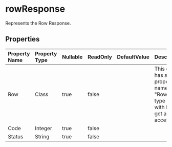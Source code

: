 # **rowResponse**

Represents the Row Response. 

## **Properties**

| Property Name | Property Type | Nullable |  ReadOnly | DefaultValue | Description | 
| :- | :- | :- |:- |  :- | :- |
|Row|Class|true|false |  |This class has a public property named "Row" of type "Row" with both get and set accessors.|
|Code|Integer|true|false |  ||
|Status|String|true|false |  ||

